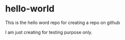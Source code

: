 # hello-world
This is the hello word repo for creating a repo on github

I am just creating for testing purpose only.
